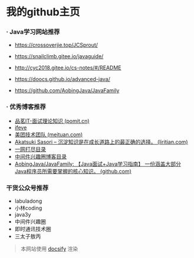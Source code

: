 # 我的github主页



### · Java学习网站推荐

- https://crossoverjie.top/JCSprout/

- https://snailclimb.gitee.io/javaguide/


- http://cyc2018.gitee.io/cs-notes/#/README


- https://doocs.github.io/advanced-java/
- https://github.com/AobingJava/JavaFamily


### · 优秀博客推荐

- [品茗IT-面试理论知识 (pomit.cn)](http://www.pomit.cn/trial/theory.html)
- [ifeve](https://www.iteye.com/)
- [美团技术团队 (meituan.com)](https://tech.meituan.com/)
- [Akatsuki Sasori – 沉淀知识是在成长道路上的最正确的选择。 (liritian.com)](https://www.liritian.com/)
- [一网打尽目录](https://blog.csdn.net/SnailMann/article/details/88392514)
- [中间件兴趣圈博客目录](https://blog.csdn.net/prestigeding/article/details/109428961?spm=1001.2014.3001.5502)
- [AobingJava/JavaFamily: 【Java面试+Java学习指南】 一份涵盖大部分Java程序员所需要掌握的核心知识。 (github.com)](https://github.com/AobingJava/JavaFamily)

### 干货公众号推荐

- labuladong
- 小林coding
- java3y
- 中间件兴趣圈
- 即时通讯技术圈
- 三太子敖丙














> 本网站使用 [docsify](https://docsify.js.org/#/zh-cn) 渲染


